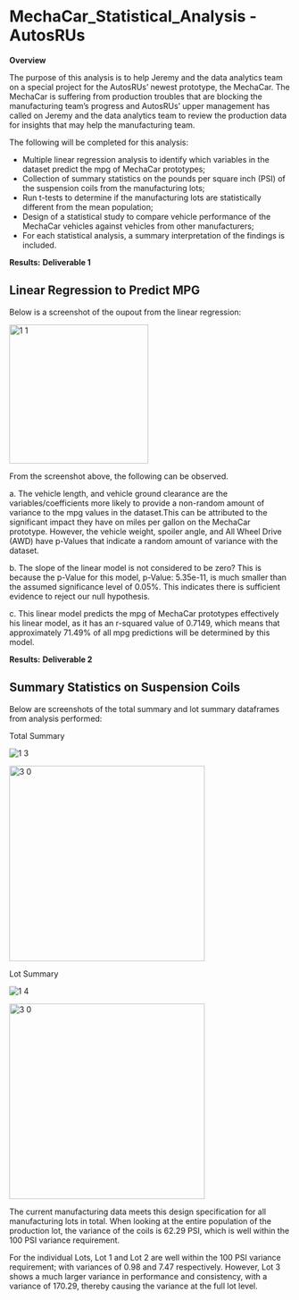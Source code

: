 # MechaCar_Statistical_Analysis - AutosRUs

**Overview**

The purpose of this analysis is to help Jeremy and the data analytics team on a special project for the AutosRUs’ newest prototype, the MechaCar. The MechaCar is suffering from production troubles that are blocking the manufacturing team’s progress and AutosRUs’ upper management has called on Jeremy and the data analytics team to review the production data for insights that may help the manufacturing team.

The following will be completed for this analysis:

 - Multiple linear regression analysis to identify which variables in the dataset predict the mpg of MechaCar prototypes;
 - Collection of summary statistics on the pounds per square inch (PSI) of the suspension coils from the manufacturing lots;
 - Run t-tests to determine if the manufacturing lots are statistically different from the mean population;
 - Design of a statistical study to compare vehicle performance of the MechaCar vehicles against vehicles from other manufacturers; 
 - For each statistical analysis, a summary interpretation of the findings is included.
 
 **Results:**
 **Deliverable 1**
 ## Linear Regression to Predict MPG
 Below is a screenshot of the oupout from the linear regression: 
 
 <img width="249" alt="1 1" src="https://user-images.githubusercontent.com/79670933/121825812-69562480-cc82-11eb-9f26-4e2fcda24f2e.png">

From the screenshot above, the following can be observed.

a. The vehicle length, and vehicle ground clearance are the variables/coefficients more likely to provide a non-random amount of variance to the mpg values in the dataset.This can be attributed to the significant impact they have on miles per gallon on the MechaCar prototype. However, the vehicle weight, spoiler angle, and All Wheel Drive (AWD) have p-Values that indicate a random amount of variance with the dataset.

b. The slope of the linear model is not considered to be zero? This is because the p-Value for this model, p-Value: 5.35e-11, is much smaller than the assumed significance level of 0.05%. This indicates there is sufficient evidence to reject our null hypothesis.

c. This linear model predicts the mpg of MechaCar prototypes effectively his linear model, as it has an r-squared value of 0.7149, which means that approximately 71.49% of all mpg predictions will be determined by this model. 

**Results:**
 **Deliverable 2**
 ## Summary Statistics on Suspension Coils
 Below are screenshots of the total summary and lot summary dataframes from analysis performed:

Total Summary

![1 3](https://user-images.githubusercontent.com/79670933/121826123-2f861d80-cc84-11eb-8915-323d2f6e50fd.png)

 
 <img width="350" alt="3 0" src="https://user-images.githubusercontent.com/79670933/121826331-36f9f680-cc85-11eb-87c6-f3c3e76cc755.png">

 
 Lot Summary

![1 4](https://user-images.githubusercontent.com/79670933/121826122-2eed8700-cc84-11eb-9bd2-d2eaf3c12d03.png)


<img width="350" alt="3 0" src="https://user-images.githubusercontent.com/79670933/121826340-3c574100-cc85-11eb-8320-95f8237534cd.png">


The current manufacturing data meets this design specification for all manufacturing lots in total. When looking at the entire population of the production lot, the variance of the coils is 62.29 PSI, which is well within the 100 PSI variance requirement.

For the individual Lots,  Lot 1 and Lot 2 are well within the 100 PSI variance requirement; with variances of 0.98 and 7.47 respectively. However, Lot 3 shows a much larger variance in performance and consistency, with a variance of 170.29, thereby causing the variance at the full lot level.
